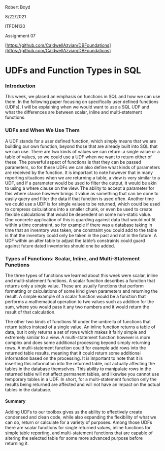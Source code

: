 Robert Boyd

8/22/2021

ITFDN130

Assignment 07

[https://github.com/CaldwellAzvian/DBFoundations](https://github.com/CaldwellAzvian/DBFoundations)

# UDFs and Function Types in SQL

### Introduction

<p>	This week, we placed an emphasis on functions in SQL and how we can use them. In the following paper focusing on specifically user defined functions (UDFs), I will be explaining when we would want to use a SQL UDF and what the differences are between scalar, inline and multi-statement functions. </p>
	
### UDFs and When We Use Them

<p>	A UDF stands for a user defined function, which simply means that we are building our own function, beyond those that are already built into SQL that we can use. There are two kinds of values we can return: a single value or a table of values, so we could use a UDF when we want to return either of these. The powerful aspect of functions is that they can be passed parameters, so for these UDFs we can also define what kinds of parameters are received by the function. It is important to note however that in many reporting situations when we are returning a table, a view is very similar to a UDF, and if a parameter would be used to filter the output, it would be akin to using a where clause on the view. The ability to accept a parameter for this where clause however brings it value as something that can be done to easily query and filter the data if that function is used often. Another time we could use a UDF is for single values to be returned, which could be used to compress calculations into a smaller chunk, or even be used to create flexible calculations that would be dependent on some non-static value. One concrete application of this is guarding against data that would not fit within a time constraint, so for example if there was a database taking in time that an inventory was taken, one constraint you could add to the table is that the inventory could only be taken in the past and not in the future. A UDF within an alter table to adjust the table’s constraints could guard against future dated inventories should one be added. </p>
	
### Types of Functions: Scalar, Inline, and Multi-Statement Functions

<p>	The three types of functions we learned about this week were scalar, inline and multi-statement functions. A scalar function describes a function that returns only a single value. These are usually functions that perform formatting or calculations of some kind given parameters and returning the result. A simple example of a scalar function would be a function that performs a mathematical operation to two values such as addition for the sum, where you would pass it any two numbers and it would return the result of that calculation. </p>
	
<p>	The other two kinds of functions fit under the umbrella of functions that return tables instead of a single value. An inline function returns a table of data, but it only returns a set of rows which makes it fairly simple and extremely similar to a view. A multi-statement function however is more complex and does some additional processing beyond simply returning rows. A multi-statement function could for example add rows into the returned table results, meaning that it could return some additional information based on the processing. It is important to note that it is inserting this information into the returned table, not actually affecting the tables in the database themselves. This ability to manipulate rows in the returned table will not affect permanent tables, and likewise you cannot use temporary tables in a UDF. In short, for a multi-statement function only the results being returned are affected and will not have an impact on the actual tables in the database. </p>
	
#### Summary

<p>	Adding UDFs to our toolbox gives us the ability to effectively create condensed and clean code, while also expanding the flexibility of what we can do, return or calculate for a variety of purposes. Among those UDFs there are scalar functions for single returned values, inline functions for simple table reporting, and multi-statement functions that are capable of altering the selected table for some more advanced purpose before returning it. </p>
